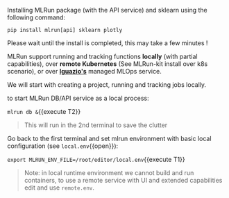 Installing MLRun package (with the API service) and sklearn using the following command:

`pip install mlrun[api] sklearn plotly`

Please wait until the install is completed, this may take a few minutes !

MLRun support running and tracking functions **locally** (with partial capabilities), 
over **remote Kubernetes** (See MLRun-kit install over k8s scenario), or over [**Iguazio's**](https://www.iguazio.com/) managed MLOps service. 

We will start with creating a project, running and tracking jobs locally.  

to start MLRun DB/API service as a local process:

`mlrun db &`{{execute T2}}

>  This will run in the 2nd terminal to save the clutter

Go back to the first terminal and set mlrun environment with basic local configuration (see `local.env`{{open}}):

`export MLRUN_ENV_FILE=/root/editor/local.env`{{execute T1}}

> Note: in local runtime environment we cannot build and run containers, to use a remote service with UI and 
> extended capabilities edit and use `remote.env`.
